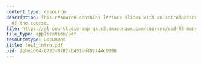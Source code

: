 ```yaml
---
content_type: resource
description: This resource contains lecture slides with an introduction and overview
  of the course.
file: https://ol-ocw-studio-app-qa.s3.amazonaws.com/courses/esd-86-models-data-and-inference-for-socio-technical-systems-spring-2007/2ebe106407339f82b451d497f44c9098_lec1_intro.pdf
file_type: application/pdf
resourcetype: Document
title: lec1_intro.pdf
uid: 2ebe1064-0733-9f82-b451-d497f44c9098
---
```

